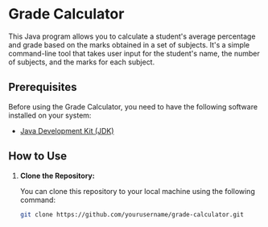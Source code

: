 # Grade Calculator

This Java program allows you to calculate a student's average percentage and grade based on the marks obtained in a set of subjects. It's a simple command-line tool that takes user input for the student's name, the number of subjects, and the marks for each subject.

## Prerequisites

Before using the Grade Calculator, you need to have the following software installed on your system:

- [Java Development Kit (JDK)](https://www.oracle.com/java/technologies/javase-downloads.html)

## How to Use

1. **Clone the Repository:**

   You can clone this repository to your local machine using the following command:

   ```bash
   git clone https://github.com/yourusername/grade-calculator.git


